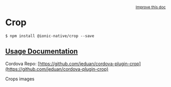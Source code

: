 
<a style="float:right;font-size:12px;" href="http://github.com/driftyco/ionic-native/edit/master/src/@ionic-native/plugins/crop/index.ts#L0">
  Improve this doc
</a>

# Crop
<!-- end header block -->

```
$ npm install @ionic-native/crop --save
```

## [Usage Documentation](https://ionicframework.com/docs/v2/native/crop/)

Cordova Repo: [https://github.com/jeduan/cordova-plugin-crop](https://github.com/jeduan/cordova-plugin-crop)

<!-- description -->
Crops images
<!-- end for prop in method.decorators[0].argumentInfo -->
<!-- end content block -->
<!-- end body block -->
